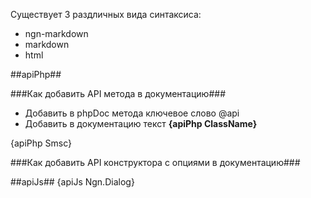 Существует 3 раздличных вида синтаксиса:

- ngn-markdown
- markdown
- html

##apiPhp##

###Как добавить API метода в документацию###

- Добавить в phpDoc метода ключевое слово @api
- Добавить в документацию текст __&#123;apiPhp ClassName&#125;__

{apiPhp Smsc}

###Как добавить API конструктора с опциями в документацию###

##apiJs##
{apiJs Ngn.Dialog}